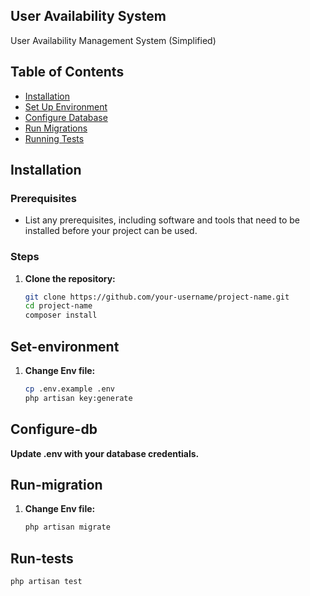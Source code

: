 ## User Availability System

User Availability Management System (Simplified)

## Table of Contents

- [Installation](#installation)
- [Set Up Environment](#set-environment)
- [Configure Database](#configure-db)
- [Run Migrations](#run-migration)
- [Running Tests](#running-tests)

## Installation

### Prerequisites

- List any prerequisites, including software and tools that need to be installed before your project can be used.

### Steps

1. **Clone the repository:**

   ```bash
   git clone https://github.com/your-username/project-name.git
   cd project-name
   composer install
   
## Set-environment

1. **Change Env file:**

   ```bash
   cp .env.example .env
   php artisan key:generate

## Configure-db

   **Update .env with your database credentials.**

## Run-migration
1. **Change Env file:**

   ```bash
   php artisan migrate


## Run-tests

   ```bash
   php artisan test




